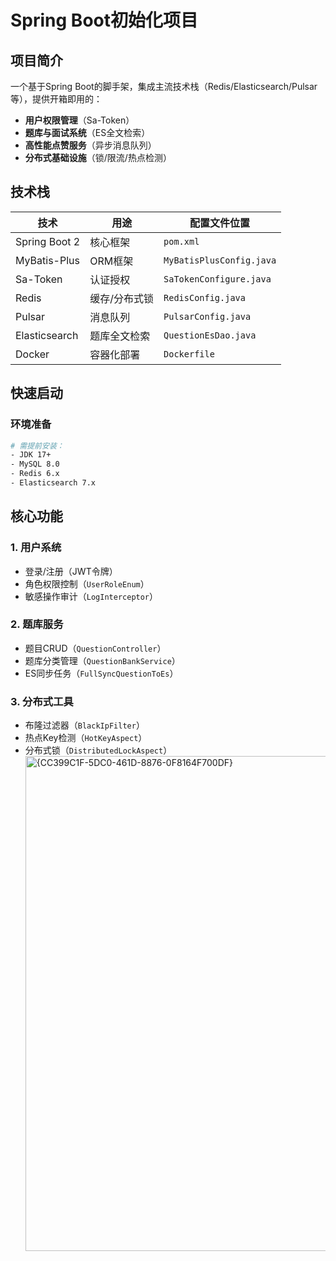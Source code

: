 # Spring Boot初始化项目

## 项目简介
一个基于Spring Boot的脚手架，集成主流技术栈（Redis/Elasticsearch/Pulsar等），提供开箱即用的：
- **用户权限管理**（Sa-Token）
- **题库与面试系统**（ES全文检索）
- **高性能点赞服务**（异步消息队列）
- **分布式基础设施**（锁/限流/热点检测）

## 技术栈
| 技术          | 用途                     | 配置文件位置               |
|---------------|--------------------------|---------------------------|
| Spring Boot 2 | 核心框架                 | `pom.xml`                 |
| MyBatis-Plus  | ORM框架                  | `MyBatisPlusConfig.java`  |
| Sa-Token      | 认证授权                 | `SaTokenConfigure.java`   |
| Redis         | 缓存/分布式锁            | `RedisConfig.java`        |
| Pulsar        | 消息队列                 | `PulsarConfig.java`       |
| Elasticsearch | 题库全文检索             | `QuestionEsDao.java`      |
| Docker        | 容器化部署               | `Dockerfile`              |

## 快速启动
### 环境准备
```bash
# 需提前安装：
- JDK 17+
- MySQL 8.0
- Redis 6.x
- Elasticsearch 7.x
```

## 核心功能
### 1. 用户系统
- 登录/注册（JWT令牌）
- 角色权限控制（`UserRoleEnum`）
- 敏感操作审计（`LogInterceptor`）

### 2. 题库服务
- 题目CRUD（`QuestionController`）
- 题库分类管理（`QuestionBankService`）
- ES同步任务（`FullSyncQuestionToEs`）

### 3. 分布式工具
- 布隆过滤器（`BlackIpFilter`）
- 热点Key检测（`HotKeyAspect`）
- 分布式锁（`DistributedLockAspect`）
  <img width="951" height="792" alt="{CC399C1F-5DC0-461D-8876-0F8164F700DF}" src="https://github.com/user-attachments/assets/807e46b7-a840-4a63-93af-fec6c0e8dd8f" />

